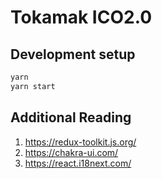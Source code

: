 # Tokamak ICO2.0

## Development setup

```sh
yarn
yarn start
```


## Additional Reading

1. https://redux-toolkit.js.org/
2. https://chakra-ui.com/
3. https://react.i18next.com/
